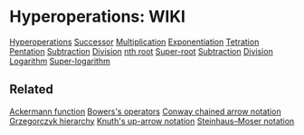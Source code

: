 # Hyperoperations: WIKI

[Hyperoperations](https://en.wikipedia.org/wiki/Hyperoperation)
[Successor](https://en.wikipedia.org/wiki/Successor_function)
[Multiplication](https://en.wikipedia.org/wiki/Multiplication)
[Exponentiation](https://en.wikipedia.org/wiki/Exponentiation)
[Tetration](https://en.wikipedia.org/wiki/Tetration)
[Pentation](https://en.wikipedia.org/wiki/Pentation)
[Subtraction](https://en.wikipedia.org/wiki/Subtraction)
[Division](https://en.wikipedia.org/wiki/Division_(mathematics))
[nth root](https://en.wikipedia.org/wiki/Nth_root)
[Super-root](https://en.wikipedia.org/wiki/Super-root)
[Subtraction](https://en.wikipedia.org/wiki/Subtraction)
[Division](https://en.wikipedia.org/wiki/Division_(mathematics))
[Logarithm](https://en.wikipedia.org/wiki/Logarithm)
[Super-logarithm](https://en.wikipedia.org/wiki/Super-logarithm)


## Related
[Ackermann function](https://en.wikipedia.org/wiki/Ackermann_function)
[Bowers's operators](https://en.wikipedia.org/wiki/Bowers%27s_operators)
[Conway chained arrow notation](https://en.wikipedia.org/wiki/Conway_chained_arrow_notation)
[Grzegorczyk hierarchy](https://en.wikipedia.org/wiki/Grzegorczyk_hierarchy)
[Knuth's up-arrow notation](https://en.wikipedia.org/wiki/Knuth%27s_up-arrow_notation)
[Steinhaus–Moser notation](https://en.wikipedia.org/wiki/Steinhaus%E2%80%93Moser_notation)
